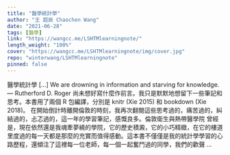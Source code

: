 ```yaml
---
title: "醫學統計學"
author: "王 超辰 Chaochen Wang"
date: "2021-06-28"
tags: [醫學]
link: "https://wangcc.me/LSHTMlearningnote/"
length_weight: "100%"
cover: "https://wangcc.me/LSHTMlearningnote/img/cover.jpg"
repo: "winterwang/LSHTMlearningnote"
pinned: false
---
```


醫學統計學 [...] We are drowning in information and starving for knowledge. — Rutherford D. Roger 尚未想好寫什麼作前言。我只是默默地想留下一些筆記和思考。本書用了兩個 R 包編譯，分別是 knitr (Xie 2015) 和 bookdown (Xie 2018)。 在開始倒計時離開倫敦的時刻，我再次翻閱這些思考過的，痛苦過的，糾結過的，忐忑過的，這一年的學習筆記，感慨良多。倫敦衛生與熱帶醫學院 曾經是，現在依然還是我魂牽夢繞的學院，它的歷史積澱，它的小巧精緻，在它的樓道里度過的每一天都是那麼的充實而值得感動。這本書不僅僅是我的統計學學習的心路歷程，還傾注了這裡每一位老師，每一個一起奮鬥過的同學，我們的歡聲 ...
